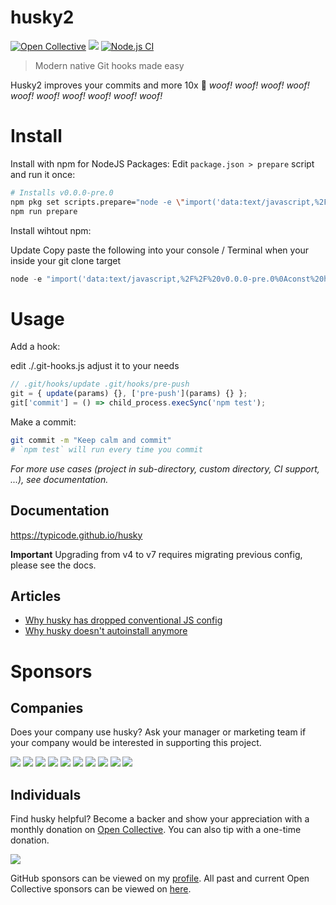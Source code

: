 # husky2

[![Open Collective](https://opencollective.com/husky/all/badge.svg?label=financial+contributors)](https://opencollective.com/husky) [![](https://img.shields.io/npm/dm/husky.svg?style=flat)](https://www.npmjs.org/package/husky) [![Node.js CI](https://github.com/typicode/husky/workflows/Node.js%20CI/badge.svg)](https://github.com/typicode/husky/actions)

> Modern native Git hooks made easy

Husky2 improves your commits and more 10x 🐶 _woof!_ _woof!_ _woof!_ _woof!_ _woof!_ _woof!_ _woof!_ _woof!_ _woof!_ _woof!_

# Install

Install with npm for NodeJS Packages:
Edit `package.json > prepare` script and run it once:

```sh
# Installs v0.0.0-pre.0
npm pkg set scripts.prepare="node -e \"import('data:text/javascript,%2F%2F%20v0.0.0-pre.0%0Aconst%20hookFileContent%20%3D%20%60%23%21%2Fbin%2Fenv%20node%5CnglobalThis.git%20%3D%20%7B%20eventName%3A%20process.argv%5B1%5D.split%28%27%2F%27%29.pop%28%29%2C%20params%3A%20process.argv.slice%282%29%20%7D%5Cnimport%28%27..%2F..%2F.git-hooks.js%27%29.then%28%28%29%3D%3Egit%5Bgit.eventName%5D%28git.params%29%29%3B%60%3B%0A%0Aconst%20installHook%20%3D%20%28hookName%29%20%3D%3E%20%7Bfs.writeFileSync%28%60%24%7Bprocess.env.PWD%7D%2F.git%2Fhooks%2F%24%7BhookName%7D%60%2ChookFileContent%2C%7B%20mode%3A%200o755%20%7D%29%3Bconsole.log%28%27installed%3A%20%27%2C%20hookName%29%3B%7D%3B%0A%0Aconst%20samples%20%3D%20%5B%27applypatch-msg%27%2C%27commit-msg%27%2C%27fsmonitor-watchman%27%2C%27post-update%27%2C%27pre-applypatch%27%2C%27pre-commit%27%2C%27pre-merge-commit%27%2C%27pre-push%27%2C%27pre-rebase%27%2C%27pre-receive%27%2C%27prepare-commit-msg%27%2C%27push-to-checkout%27%2C%27update%27%5D.map%28installHook%29%3B')\""
npm run prepare
```

Install wihtout npm:

Update Copy paste the following into your console / Terminal when your inside your git clone target
```ts
node -e "import('data:text/javascript,%2F%2F%20v0.0.0-pre.0%0Aconst%20hookFileContent%20%3D%20%60%23%21%2Fbin%2Fenv%20node%5CnglobalThis.git%20%3D%20%7B%20eventName%3A%20process.argv%5B1%5D.split%28%27%2F%27%29.pop%28%29%2C%20params%3A%20process.argv.slice%282%29%20%7D%5Cnimport%28%27..%2F..%2F.git-hooks.js%27%29.then%28%28%29%3D%3Egit%5Bgit.eventName%5D%28git.params%29%29%3B%60%3B%0A%0Aconst%20installHook%20%3D%20%28hookName%29%20%3D%3E%20%7Bfs.writeFileSync%28%60%24%7Bprocess.env.PWD%7D%2F.git%2Fhooks%2F%24%7BhookName%7D%60%2ChookFileContent%2C%7B%20mode%3A%200o755%20%7D%29%3Bconsole.log%28%27installed%3A%20%27%2C%20hookName%29%3B%7D%3B%0A%0Aconst%20samples%20%3D%20%5B%27applypatch-msg%27%2C%27commit-msg%27%2C%27fsmonitor-watchman%27%2C%27post-update%27%2C%27pre-applypatch%27%2C%27pre-commit%27%2C%27pre-merge-commit%27%2C%27pre-push%27%2C%27pre-rebase%27%2C%27pre-receive%27%2C%27prepare-commit-msg%27%2C%27push-to-checkout%27%2C%27update%27%5D.map%28installHook%29%3B')"
```

# Usage 

Add a hook:

edit ./.git-hooks.js adjust it to your needs 
```ts
// .git/hooks/update .git/hooks/pre-push
git = { update(params) {}, ['pre-push'](params) {} };
git['commit'] = () => child_process.execSync('npm test');
```

Make a commit:
```sh
git commit -m "Keep calm and commit"
# `npm test` will run every time you commit
```

_For more use cases (project in sub-directory, custom directory, CI support, ...), see documentation._

## Documentation

https://typicode.github.io/husky

**Important** Upgrading from v4 to v7 requires migrating previous config, please see the docs.

## Articles

- [Why husky has dropped conventional JS config](https://blog.typicode.com/husky-git-hooks-javascript-config/)
- [Why husky doesn't autoinstall anymore](https://blog.typicode.com/husky-git-hooks-autoinstall/)

# Sponsors

## Companies

Does your company use husky? Ask your manager or marketing team if your company would be interested in supporting this project.

<a href="https://opencollective.com/husky/tiers/company/0/website"><img src="https://opencollective.com/husky/tiers/company/0/avatar.svg?avatarHeight=120"></a>
<a href="https://opencollective.com/husky/tiers/company/1/website"><img src="https://opencollective.com/husky/tiers/company/1/avatar.svg?avatarHeight=120"></a>
<a href="https://opencollective.com/husky/tiers/company/2/website"><img src="https://opencollective.com/husky/tiers/company/2/avatar.svg?avatarHeight=120"></a>
<a href="https://opencollective.com/husky/tiers/company/3/website"><img src="https://opencollective.com/husky/tiers/company/3/avatar.svg?avatarHeight=120"></a>
<a href="https://opencollective.com/husky/tiers/company/4/website"><img src="https://opencollective.com/husky/tiers/company/4/avatar.svg?avatarHeight=120"></a>
<a href="https://opencollective.com/husky/tiers/company/5/website"><img src="https://opencollective.com/husky/tiers/company/5/avatar.svg?avatarHeight=120"></a>
<a href="https://opencollective.com/husky/tiers/company/6/website"><img src="https://opencollective.com/husky/tiers/company/6/avatar.svg?avatarHeight=120"></a>
<a href="https://opencollective.com/husky/tiers/company/7/website"><img src="https://opencollective.com/husky/tiers/company/7/avatar.svg?avatarHeight=120"></a>
<a href="https://opencollective.com/husky/tiers/company/8/website"><img src="https://opencollective.com/husky/tiers/company/8/avatar.svg?avatarHeight=120"></a>
<a href="https://opencollective.com/husky/tiers/company/9/website"><img src="https://opencollective.com/husky/tiers/company/9/avatar.svg?avatarHeight=120"></a>

## Individuals

Find husky helpful? Become a backer and show your appreciation with a monthly donation on [Open Collective](https://opencollective.com/husky). You can also tip with a one-time donation.

<a href="https://opencollective.com/husky" target="_blank"><img src="https://opencollective.com/husky/tiers/individual.svg?avatarHeight=32"/></a>

GitHub sponsors can be viewed on my [profile](https://github.com/typicode). All past and current Open Collective sponsors can be viewed on [here](https://opencollective.com/husky).

